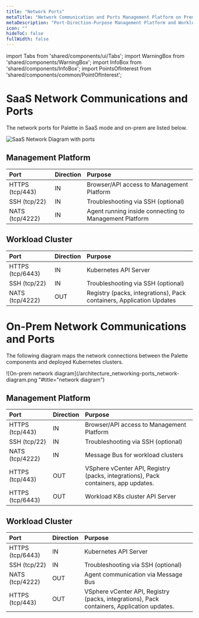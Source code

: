 ```yaml
---
title: "Network Ports"
metaTitle: "Network Communication and Ports Management Platform on Prem"
metaDescription: "Port-Direction-Purpose Management Platform and Workload Clusters"
icon: ""
hideToC: false
fullWidth: false
---
```

 
import Tabs from 'shared/components/ui/Tabs';
import WarningBox from 'shared/components/WarningBox';
import InfoBox from 'shared/components/InfoBox';
import PointsOfInterest from 'shared/components/common/PointOfInterest';


# SaaS Network Communications and Ports

The network ports for Palette in SaaS mode and on-prem are listed below.

![SaaS Network Diagram with ports](/architecture_networking-ports_saas-network-diagram.png "title=SaaS Network Diagram with ports")

## Management Platform

|Port            |Direction|Purpose                   |    
|:---------------|:---------|:-----------------------|
|HTTPS (tcp/443) |IN        |Browser/API access to Management Platform|
|SSH (tcp/22)    |IN        |Troubleshooting via SSH (optional) |
|NATS (tcp/4222) |IN        |Agent running inside connecting to Management Platform|

## Workload Cluster

|Port            |Direction | Purpose|
|:---------------|:---------|:--------------|
|HTTPS (tcp/6443)|IN        |Kubernetes API Server|
|SSH (tcp/22)    |IN        |Troubleshooting via SSH (optional) |
|NATS (tcp/4222) |OUT       |Registry (packs, integrations), Pack containers, Application Updates|

# On-Prem Network Communications and Ports

The following diagram maps the network connections between the Palette components and deployed Kubernetes clusters.

![On-prem network diagram](/architecture_networking-ports_network-diagram.png "#title="network diagram")



## Management Platform

|Port            |Direction|Purpose                   |    
|:---------------|:---------|:-----------------------|
|HTTPS (tcp/443) |IN        |Browser/API access to Management Platform|
|SSH (tcp/22)    |IN        |Troubleshooting via SSH (optional) |
|NATS (tcp/4222) |IN        |Message Bus for workload clusters|
|HTTPS (tcp/443) |OUT       |VSphere vCenter API,  Registry (packs, integrations), Pack containers, app updates.|
|HTTPS (tcp/6443)|OUT       |Workload K8s cluster API Server|


## Workload Cluster


|Port |Direction | Purpose|
|:---------------|:---------|:--------------|
|HTTPS (tcp/6443)|IN        |Kubernetes API Server|
|SSH (tcp/22)    |IN        |Troubleshooting via SSH (optional) |
|NATS (tcp/4222) |OUT       |Agent communication via Message Bus |
|HTTPS (tcp/443) |OUT       |VSphere vCenter API, Registry (packs, integrations), Pack containers, Application updates.
